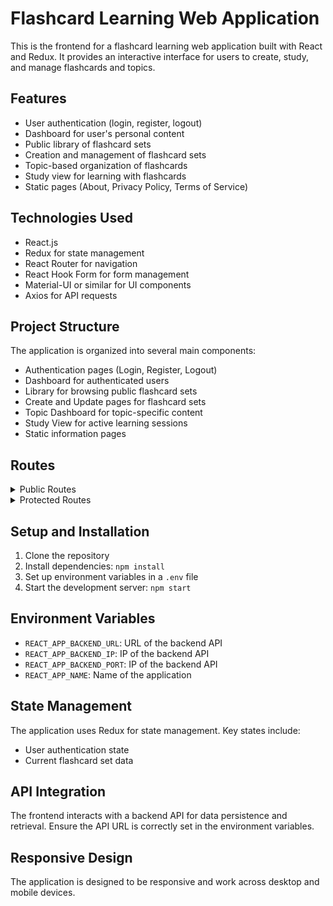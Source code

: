 # Flashcard Learning Web Application

This is the frontend for a flashcard learning web application built with React and Redux. It provides an interactive interface for users to create, study, and manage flashcards and topics.

## Features

- User authentication (login, register, logout)
- Dashboard for user's personal content
- Public library of flashcard sets
- Creation and management of flashcard sets
- Topic-based organization of flashcards
- Study view for learning with flashcards
- Static pages (About, Privacy Policy, Terms of Service)

## Technologies Used

- React.js
- Redux for state management
- React Router for navigation
- React Hook Form for form management
- Material-UI or similar for UI components
- Axios for API requests

## Project Structure

The application is organized into several main components:

- Authentication pages (Login, Register, Logout)
- Dashboard for authenticated users
- Library for browsing public flashcard sets
- Create and Update pages for flashcard sets
- Topic Dashboard for topic-specific content
- Study View for active learning sessions
- Static information pages

## Routes

<details>
<summary>Public Routes</summary>

- `/login`: User login page
- `/register`: New user registration
- `/logout`: User logout functionality
- `/library`: Browse public flashcard sets
- `/create`: Create new flashcard sets
- `/topic/:id`: View topic-specific dashboard
- `/collection/:id`: Study view for a specific flashcard set
- `/collection/:id/update`: Update a specific flashcard set
- `/terms`, `/about`, `/privacy`: Static information pages

</details>

<details>
<summary>Protected Routes</summary>

- `/dashboard`: User's personal dashboard (requires authentication)

</details>

## Setup and Installation

1. Clone the repository
2. Install dependencies: `npm install`
3. Set up environment variables in a `.env` file
4. Start the development server: `npm start`

## Environment Variables

- `REACT_APP_BACKEND_URL`: URL of the backend API
- `REACT_APP_BACKEND_IP`: IP of the backend API
- `REACT_APP_BACKEND_PORT`: IP of the backend API
- `REACT_APP_NAME`: Name of the application

## State Management

The application uses Redux for state management. Key states include:
- User authentication state
- Current flashcard set data

## API Integration

The frontend interacts with a backend API for data persistence and retrieval. Ensure the API URL is correctly set in the environment variables.

## Responsive Design

The application is designed to be responsive and work across desktop and mobile devices.

